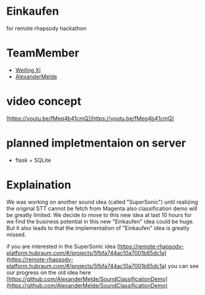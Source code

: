 # Einkaufen
for remote rhapsody hackathon

# TeamMember
- [Weiling Xi](https://github.com/notagenius/)
- [AlexanderMelde](https://github.com/AlexanderMelde)

# video concept
[https://youtu.be/fMeq4b41cmQ](https://youtu.be/fMeq4b41cmQ)

# planned impletmentaion on server
- flask + SQLite


# Explaination
We was working on another sound idea (called "SuperSonic") until realizing the original STT cannot be fetch from Magenta also classification demo will be greatly limited. We decide to move to this new idea at last 10 hours for we find the business potential in this new "Einkaufen" idea could be huge. But it also leads to that the implementation of "Einkaufen" idea is greatly missed.

if you are interested in the SuperSonic idea [https://remote-rhapsody-platform.hubraum.com/#/projects/5fbfa744ac10a7001b65dc1a](https://remote-rhapsody-platform.hubraum.com/#/projects/5fbfa744ac10a7001b65dc1a) you can see our progress on the old idea here [https://github.com/AlexanderMelde/SoundClassificationDemo](https://github.com/AlexanderMelde/SoundClassificationDemo)

